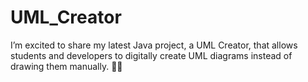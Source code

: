# UML_Creator
I’m excited to share my latest Java project, a UML Creator, that allows students and developers to digitally create UML diagrams instead of drawing them manually. 🎨✨

